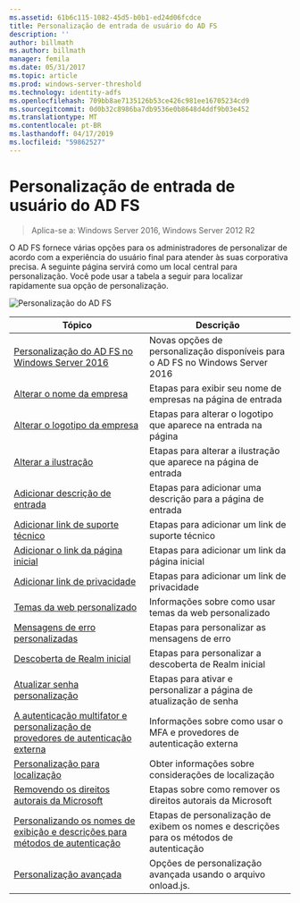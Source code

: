 ```yaml
---
ms.assetid: 61b6c115-1082-45d5-b0b1-ed24d06fcdce
title: Personalização de entrada de usuário do AD FS
description: ''
author: billmath
ms.author: billmath
manager: femila
ms.date: 05/31/2017
ms.topic: article
ms.prod: windows-server-threshold
ms.technology: identity-adfs
ms.openlocfilehash: 709bb8ae7135126b53ce426c981ee16705234cd9
ms.sourcegitcommit: 0d0b32c8986ba7db9536e0b8648d4ddf9b03e452
ms.translationtype: MT
ms.contentlocale: pt-BR
ms.lasthandoff: 04/17/2019
ms.locfileid: "59862527"
---
```

# <a name="ad-fs-user-sign-in-customization"></a>Personalização de entrada de usuário do AD FS

>Aplica-se a: Windows Server 2016, Windows Server 2012 R2

O AD FS fornece várias opções para os administradores de personalizar de acordo com a experiência do usuário final para atender às suas corporativa precisa.  A seguinte página servirá como um local central para personalização.  Você pode usar a tabela a seguir para localizar rapidamente sua opção de personalização.



![Personalização do AD FS](media/AD-FS-user-sign-in-customization/ADFS_Blue_Custom2.png) 
    
  







Tópico|Descrição|
-----|-----|
[Personalização do AD FS no Windows Server 2016](AD-FS-Customization-in-Windows-Server-2016.md)|Novas opções de personalização disponíveis para o AD FS no Windows Server 2016|
[Alterar o nome da empresa](Change-the-company-name-on-the-AD-FS-sign-in-page.md)|Etapas para exibir seu nome de empresas na página de entrada|
[Alterar o logotipo da empresa](Change-the-company-logo-on-the-AD-FS-sign-in-page.md)|Etapas para alterar o logotipo que aparece na entrada na página|
[Alterar a ilustração](Change-the-illustration-on-the-AD-FS-sign-in-page.md)|Etapas para alterar a ilustração que aparece na página de entrada|
[Adicionar descrição de entrada](Add-sign-in-page-description.md)|Etapas para adicionar uma descrição para a página de entrada|
[Adicionar link de suporte técnico](Add-Help-Desk-Link.md)|Etapas para adicionar um link de suporte técnico|
[Adicionar o link da página inicial](Add-Home-Link.md)|Etapas para adicionar um link da página inicial|
[Adicionar link de privacidade](Add-Privacy-Link.md)|Etapas para adicionar um link de privacidade|
[Temas da web personalizado](Custom-Web-Themes-in-AD-FS.md)|Informações sobre como usar temas da web personalizado
[Mensagens de erro personalizadas](Custom-error-messages-for-AD-FS-sign-in-page.md)|Etapas para personalizar as mensagens de erro
[Descoberta de Realm inicial](Home-Realm-Discovery-Customization.md)|Etapas para personalizar a descoberta de Realm inicial|
[Atualizar senha personalização](Update-password-customization.md)|Etapas para ativar e personalizar a página de atualização de senha|
[A autenticação multifator e personalização de provedores de autenticação externa](Multi-factor-authentication-and-external-auth-providers-customization.md)|Informações sobre como usar o MFA e provedores de autenticação externa|
[Personalização para localização](Customization-for-Localization.md)|Obter informações sobre considerações de localização
[Removendo os direitos autorais da Microsoft](Remove-the-Microsoft-copyright.md)|Etapas sobre como remover os direitos autorais da Microsoft
[Personalizando os nomes de exibição e descrições para métodos de autenticação](Customize-the-display-names-and-descriptions-for-authentication-methods.md)|Etapas de personalização de exibem os nomes e descrições para os métodos de autenticação
[Personalização avançada](Advanced-Customization-of-AD-FS-Sign-in-Pages.md)|Opções de personalização avançada usando o arquivo onload.js.





